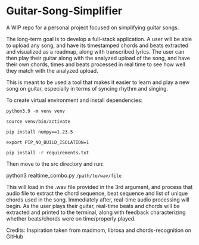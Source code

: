 # Guitar-Song-Simplifier
A WIP repo for a personal project focused on simplifying guitar songs.

The long-term goal is to develop a full-stack application.
A user will be able to upload any song, and have its timestamped chords and beats extracted and visualized as a roadmap, along with transcribed lyrics.
The user can then play their guitar along with the analyzed upload of the song, and have their own chords, times and beats processed in real time to see how well they match with the analyzed upload.

This is meant to be used a tool that makes it easier to learn and play a new song on guitar, especially in terms of syncing rhythm and singing.

To create virtual environment and install dependencies:

`python3.9 -m venv venv`

`source venv/bin/activate`

`pip install numpy==1.23.5`

`export PIP_NO_BUILD_ISOLATION=1`

`pip install -r requirements.txt`

Then move to the src directory and run:

python3 realtime_combo.py `/path/to/wav/file`

This will load in the .wav file provided in the 3rd argument, and process that audio file to extract the chord sequence, beat sequence and list of unique chords used in the song. Immediately after, real-time audio processing will begin. As the user plays their guitar, real-time beats and chords will be extracted and printed to the terminal, along with feedback characterizing whether beats/chords were on time/properly played.

Credits:
Inspiration taken from madmom, librosa and chords-recognition on GitHub
